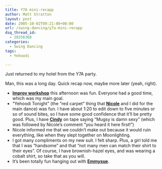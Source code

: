 ```yaml
---
title: Y7A mini-recapp
author: Matt Stratton
layout: post
date: 2005-10-02T09:21:00+00:00
url: /swing-dancing/y7a-mini-recapp
dsq_thread_id:
  - 28256368
categories:
  - Swing Dancing
tags:
  - Yehoodi

---
```

Just returned to my hotel from the Y7A party.

Man, this was a long day. Quick recap now, maybe more later (yeah, right).

  * **[Improv workshop][1]** this afternoon was fun. Everyone had a good time, which was my main goal.
  * &#8220;Yehoodi Tonight&#8221; (the &#8220;red carpet&#8221; thing that **[Nicole][2]** and I did for the main dance) was fun. I have about 1:20 to edit down to five minutes or so of sound bites, so I have some good confidence that it&#8217;ll be pretty good. Plus, I have **[Cindy][3]** on tape saying &#8220;Mugsy is damn sexy&#8221; (which was followed by Nicole&#8217;s comment &#8220;you heard it here first!&#8221;)
  * Nicole informed me that we couldn&#8217;t make out because it would ruin everything, like when they slept together on Moonlighting.
  * I got many compliments on my new suit. I felt sharp. Plus, a girl told me that I was &#8220;handsome&#8221; and that &#8220;not many men can match their shirt to their eyes&#8221;. Of course, I have brownish-hazel eyes, and was wearing a cobalt shirt, so take that as you will.
  * It&#8217;s been totally fun hanging out with **[Emmysue][4]**.

 [1]: http://www.flickr.com/photos/64995367@N00/48428127/
 [2]: http://www.flickr.com/photos/kang/48284874/
 [3]: http://www.flickr.com/photos/20436130@N00/48350615/
 [4]: http://www.flickr.com/photos/20436130@N00/48351500/